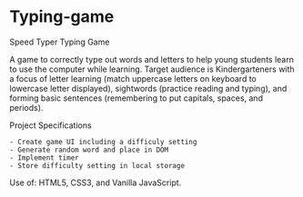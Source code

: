 # Typing-game

Speed Typer Typing Game

A game to correctly type out words and letters to help young students learn to use the computer while learning. Target audience is Kindergarteners with a focus of letter learning (match uppercase letters on keyboard to lowercase letter displayed), sightwords (practice reading and typing), and forming basic sentences (remembering to put capitals, spaces, and periods). 


Project Specifications

    - Create game UI including a difficuly setting
    - Generate random word and place in DOM
    - Implement timer
    - Store difficulty setting in local storage
    
Use of: HTML5, CSS3, and Vanilla JavaScript. 

